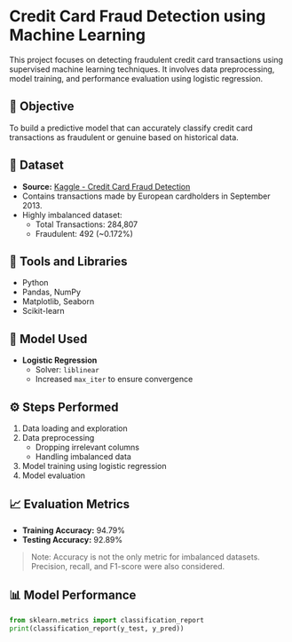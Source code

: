 # Credit Card Fraud Detection using Machine Learning

This project focuses on detecting fraudulent credit card transactions using supervised machine learning techniques. It involves data preprocessing, model training, and performance evaluation using logistic regression.

## 📌 Objective

To build a predictive model that can accurately classify credit card transactions as fraudulent or genuine based on historical data.

## 📂 Dataset

- **Source:** [Kaggle - Credit Card Fraud Detection](https://www.kaggle.com/datasets/mlg-ulb/creditcardfraud)
- Contains transactions made by European cardholders in September 2013.
- Highly imbalanced dataset:
  - Total Transactions: 284,807
  - Fraudulent: 492 (~0.172%)

## 🔧 Tools and Libraries

- Python
- Pandas, NumPy
- Matplotlib, Seaborn
- Scikit-learn

## 🧠 Model Used

- **Logistic Regression**
  - Solver: `liblinear`
  - Increased `max_iter` to ensure convergence

## ⚙️ Steps Performed

1. Data loading and exploration
2. Data preprocessing
   - Dropping irrelevant columns
   - Handling imbalanced data
3. Model training using logistic regression
4. Model evaluation

## 📈 Evaluation Metrics

- **Training Accuracy:** 94.79%
- **Testing Accuracy:** 92.89%

> Note: Accuracy is not the only metric for imbalanced datasets. Precision, recall, and F1-score were also considered.

## 📊 Model Performance

```python
from sklearn.metrics import classification_report
print(classification_report(y_test, y_pred))

